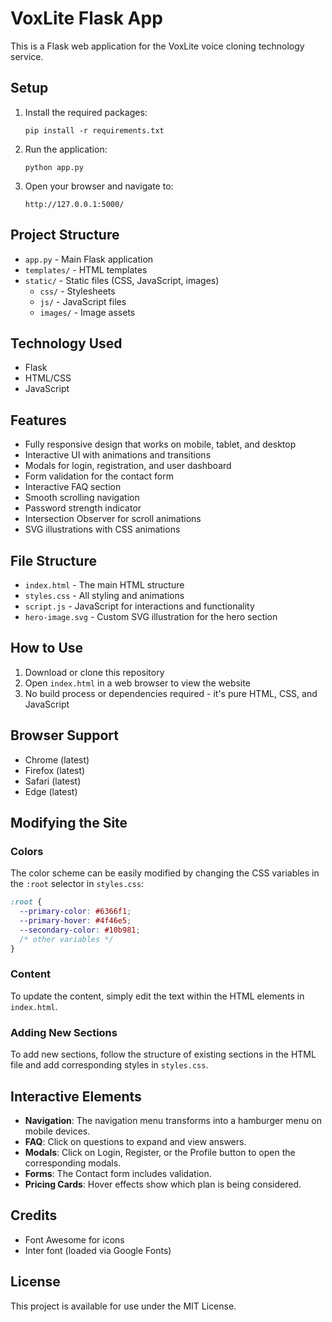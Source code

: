 # VoxLite Flask App

This is a Flask web application for the VoxLite voice cloning technology service.

## Setup

1. Install the required packages:
   ```
   pip install -r requirements.txt
   ```

2. Run the application:
   ```
   python app.py
   ```

3. Open your browser and navigate to:
   ```
   http://127.0.0.1:5000/
   ```

## Project Structure

- `app.py` - Main Flask application
- `templates/` - HTML templates
- `static/` - Static files (CSS, JavaScript, images)
  - `css/` - Stylesheets
  - `js/` - JavaScript files
  - `images/` - Image assets

## Technology Used

- Flask
- HTML/CSS
- JavaScript

## Features

- Fully responsive design that works on mobile, tablet, and desktop
- Interactive UI with animations and transitions
- Modals for login, registration, and user dashboard
- Form validation for the contact form
- Interactive FAQ section
- Smooth scrolling navigation
- Password strength indicator
- Intersection Observer for scroll animations
- SVG illustrations with CSS animations

## File Structure

- `index.html` - The main HTML structure
- `styles.css` - All styling and animations
- `script.js` - JavaScript for interactions and functionality
- `hero-image.svg` - Custom SVG illustration for the hero section

## How to Use

1. Download or clone this repository
2. Open `index.html` in a web browser to view the website
3. No build process or dependencies required - it's pure HTML, CSS, and JavaScript

## Browser Support

- Chrome (latest)
- Firefox (latest)
- Safari (latest)
- Edge (latest)

## Modifying the Site

### Colors

The color scheme can be easily modified by changing the CSS variables in the `:root` selector in `styles.css`:

```css
:root {
  --primary-color: #6366f1;
  --primary-hover: #4f46e5;
  --secondary-color: #10b981;
  /* other variables */
}
```

### Content

To update the content, simply edit the text within the HTML elements in `index.html`.

### Adding New Sections

To add new sections, follow the structure of existing sections in the HTML file and add corresponding styles in `styles.css`.

## Interactive Elements

- **Navigation**: The navigation menu transforms into a hamburger menu on mobile devices.
- **FAQ**: Click on questions to expand and view answers.
- **Modals**: Click on Login, Register, or the Profile button to open the corresponding modals.
- **Forms**: The Contact form includes validation.
- **Pricing Cards**: Hover effects show which plan is being considered.

## Credits

- Font Awesome for icons
- Inter font (loaded via Google Fonts)

## License

This project is available for use under the MIT License. 